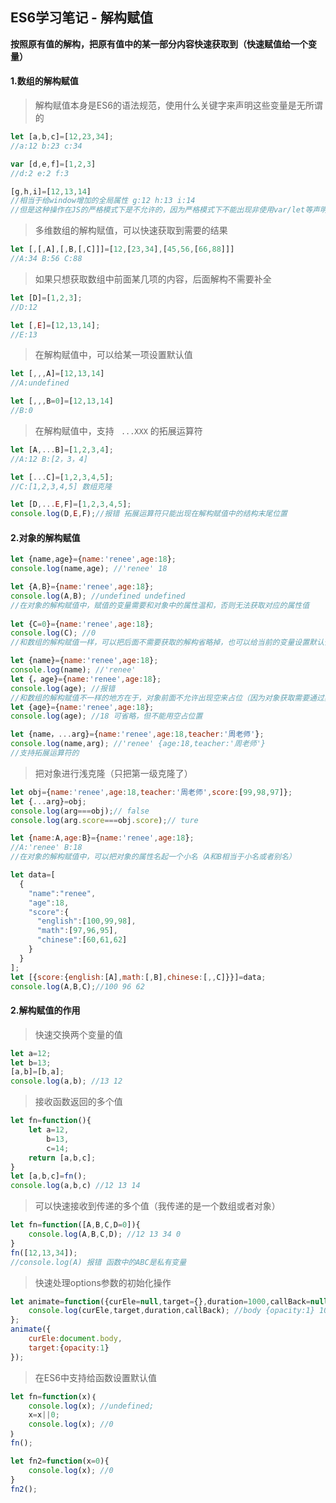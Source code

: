 ## ES6学习笔记 - 解构赋值

**按照原有值的解构，把原有值中的某一部分内容快速获取到（快速赋值给一个变量）**

#### 1.数组的解构赋值

> 解构赋值本身是ES6的语法规范，使用什么关键字来声明这些变量是无所谓的

```javascript
let [a,b,c]=[12,23,34];
//a:12 b:23 c:34

var [d,e,f]=[1,2,3]
//d:2 e:2 f:3

[g,h,i]=[12,13,14]
//相当于给window增加的全局属性 g:12 h:13 i:14
//但是这种操作在JS的严格模式下是不允许的，因为严格模式下不能出现非使用var/let等声明的变量

```

> 多维数组的解构赋值，可以快速获取到需要的结果

```javascript
let [,[,A],[,B,[,C]]]=[12,[23,34],[45,56,[66,88]]]
//A:34 B:56 C:88
```

> 如果只想获取数组中前面某几项的内容，后面解构不需要补全

```javascript
let [D]=[1,2,3];
//D:12

let [,E]=[12,13,14];
//E:13
```

> 在解构赋值中，可以给某一项设置默认值

```javascript
let [,,,A]=[12,13,14]
//A:undefined

let [,,,B=0]=[12,13,14]
//B:0
```

> 在解构赋值中，支持 ` ...XXX` 的拓展运算符

```javascript
let [A,...B]=[1,2,3,4];
//A:12 B:[2，3，4]

let [...C]=[1,2,3,4,5];
//C:[1,2,3,4,5] 数组克隆

let [D,...E,F]=[1,2,3,4,5];
console.log(D,E,F);//报错 拓展运算符只能出现在解构赋值中的结构末尾位置
```

#### 2.对象的解构赋值

```javascript
let {name,age}={name:'renee',age:18};
console.log(name,age); //'renee' 18

let {A,B}={name:'renee',age:18};
console.log(A,B); //undefined undefined
//在对象的解构赋值中，赋值的变量需要和对象中的属性温和，否则无法获取对应的属性值
 
let {C=0}={name:'renee',age:18};
console.log(C); //0   
//和数组的解构赋值一样，可以把后面不需要获取的解构省略掉，也可以给当前的变量设置默认值

let {name}={name:'renee',age:18};
console.log(name); //'renee'
let {，age}={name:'renee',age:18};
console.log(age); //报错
//和数组的解构赋值不一样的地方在于，对象前面不允许出现空来占位（因为对象获取需要通过具体的属性名来获取，写成空的话，浏览器不知道怎么识别）
let {age}={name:'renee',age:18};
console.log(age); //18 可省略，但不能用空占位置

let {name，...arg}={name:'renee',age:18,teacher:'周老师'};
console.log(name,arg); //'renee' {age:18,teacher:'周老师'}
//支持拓展运算符的
```

> 把对象进行浅克隆（只把第一级克隆了）

```javascript
let obj={name:'renee',age:18,teacher:'周老师',score:[99,98,97]};
let {...arg}=obj;
console.log(arg===obj);// false
console.log(arg.score===obj.score);// ture
```

```javascript
let {name:A,age:B}={name:'renee',age:18};
//A:'renee' B:18
//在对象的解构赋值中，可以把对象的属性名起一个小名（A和B相当于小名或者别名）
```

```javascript
let data=[
  {
    "name":"renee",
    "age":18,
    "score":{
      "english":[100,99,98],
      "math":[97,96,95],
      "chinese":[60,61,62] 
    }
  }
];
let [{score:{english:[A],math:[,B],chinese:[,,C]}}]=data;
console.log(A,B,C);//100 96 62
```

#### 2.解构赋值的作用

> 快速交换两个变量的值

```javascript
let a=12;
let b=13;
[a,b]=[b,a];
console.log(a,b); //13 12
```

> 接收函数返回的多个值

```javascript
let fn=function(){
    let a=12,
        b=13,
        c=14;
    return [a,b,c];
}
let [a,b,c]=fn();
console.log(a,b,c) //12 13 14
```

> 可以快速接收到传递的多个值（我传递的是一个数组或者对象）

```javascript
let fn=function([A,B,C,D=0]){
    console.log(A,B,C,D); //12 13 34 0
}
fn([12,13,34]);
//console.log(A) 报错 函数中的ABC是私有变量
```

> 快速处理options参数的初始化操作

```javascript
let animate=function({curEle=null,target={},duration=1000,callBack=null}={}){
    console.log(curEle,target,duration,callBack); //body {opacity:1} 1000 null
};
animate({
    curEle:document.body,
    target:{opacity:1}
});
```

> 在ES6中支持给函数设置默认值

```javascript
let fn=function(x)｛
	console.log(x); //undefined;
	x=x||0;
	console.log(x); //0
｝
fn();

let fn2=function(x=0){
    console.log(x); //0
}
fn2();
```